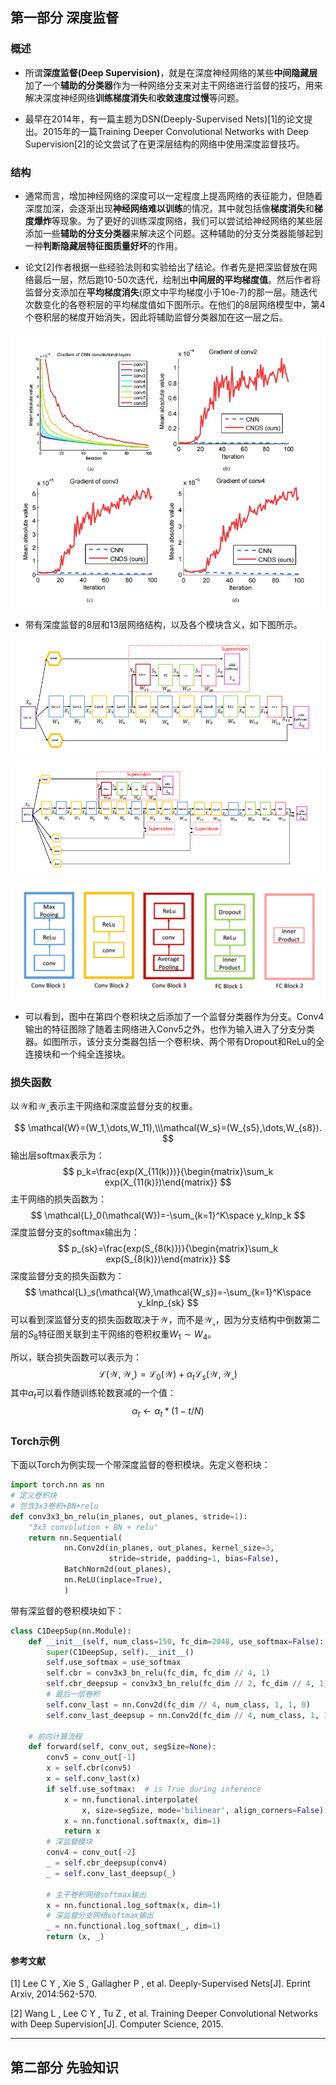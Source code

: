 ## 第一部分 深度监督

### 概述

- 所谓**深度监督(Deep Supervision)**，就是在深度神经网络的某些**中间隐藏层**加了一个**辅助的分类器**作为一种网络分支来对主干网络进行监督的技巧，用来解决深度神经网络**训练梯度消失**和**收敛速度过慢**等问题。

- 最早在2014年，有一篇主题为DSN(Deeply-Supervised Nets)[1]的论文提出。2015年的一篇Training Deeper Convolutional Networks with Deep Supervision[2]的论文尝试了在更深层结构的网络中使用深度监督技巧。

### 结构

- 通常而言，增加神经网络的深度可以一定程度上提高网络的表征能力，但随着深度加深，会逐渐出现**神经网络难以训练**的情况，其中就包括像**梯度消失**和**梯度爆炸**等现象。为了更好的训练深度网络，我们可以尝试给神经网络的某些层添加一些**辅助的分支分类器**来解决这个问题。这种辅助的分支分类器能够起到一种**判断隐藏层特征图质量好坏**的作用。

- 论文[2]作者根据一些经验法则和实验给出了结论。作者先是把深监督放在网络最后一层，然后跑10-50次迭代，绘制出**中间层的平均梯度值**。然后作者将监督分支添加在**平均梯度消失**(原文中平均梯度小于10e-7)的那一层。随迭代次数变化的各卷积层的平均梯度值如下图所示。在他们的8层网络模型中，第4个卷积层的梯度开始消失，因此将辅助监督分类器加在这一层之后。

![](TyporaImg\梯度消失.jpg)

- 带有深度监督的8层和13层网络结构，以及各个模块含义，如下图所示。

![](TyporaImg\8-layer.png)

![](TyporaImg\13-layer.png)

![](TyporaImg\meaning.png)

- 可以看到，图中在第四个卷积块之后添加了一个监督分类器作为分支。Conv4输出的特征图除了随着主网络进入Conv5之外，也作为输入进入了分支分类器。如图所示，该分支分类器包括一个卷积块、两个带有Dropout和ReLu的全连接块和一个纯全连接块。

### 损失函数

以$\mathcal{W}$和$\mathcal{W_s}$表示主干网络和深度监督分支的权重。

$$
\mathcal{W}=(W_1,\dots,W_11),\\\mathcal{W_s}=(W_{s5},\dots,W_{s8}).
$$
输出层softmax表示为：
$$
p_k=\frac{exp(X_{11(k)})}{\begin{matrix}\sum_k exp(X_{11(k)})\end{matrix}}
$$
主干网络的损失函数为：
$$
\mathcal{L}_0(\mathcal{W})=-\sum_{k=1}^K\space y_klnp_k
$$
深度监督分支的softmax输出为：
$$
p_{sk}=\frac{exp(S_{8(k)})}{\begin{matrix}\sum_k exp(S_{8(k)})\end{matrix}}
$$
深度监督分支的损失函数为：
$$
\mathcal{L}_s(\mathcal{W},\mathcal{W_s})=-\sum_{k=1}^K\space y_klnp_{sk}
$$
可以看到深监督分支的损失函数取决于$\mathcal{W}$，而不是$\mathcal{W_s}$，因为分支结构中倒数第二层的$S_{8}$特征图关联到主干网络的卷积权重$W_1\sim W_4$。

所以，联合损失函数可以表示为：
$$
\mathcal{L}(\mathcal{W},\mathcal{W_s})=\mathcal{L}_0(\mathcal{W})+\alpha_t\mathcal{L}_s(\mathcal{W},\mathcal{W_s})
$$
其中$\alpha_t$可以看作随训练轮数衰减的一个值：
$$
\alpha_t\leftarrow\alpha_t*(1-t/N)
$$

### Torch示例

下面以Torch为例实现一个带深度监督的卷积模块。先定义卷积块：

```python
import torch.nn as nn
# 定义卷积块
# 包含3x3卷积+BN+relu
def conv3x3_bn_relu(in_planes, out_planes, stride=1):
    "3x3 convolution + BN + relu"
    return nn.Sequential(
            nn.Conv2d(in_planes, out_planes, kernel_size=3,
                      stride=stride, padding=1, bias=False),
            BatchNorm2d(out_planes),
            nn.ReLU(inplace=True),
            )
```

带有深监督的卷积模块如下：

```python
class C1DeepSup(nn.Module):
    def __init__(self, num_class=150, fc_dim=2048, use_softmax=False):
        super(C1DeepSup, self).__init__()
        self.use_softmax = use_softmax
        self.cbr = conv3x3_bn_relu(fc_dim, fc_dim // 4, 1)
        self.cbr_deepsup = conv3x3_bn_relu(fc_dim // 2, fc_dim // 4, 1)
        # 最后一层卷积
        self.conv_last = nn.Conv2d(fc_dim // 4, num_class, 1, 1, 0)
        self.conv_last_deepsup = nn.Conv2d(fc_dim // 4, num_class, 1, 1, 0)
 
    # 前向计算流程
    def forward(self, conv_out, segSize=None):
        conv5 = conv_out[-1]
        x = self.cbr(conv5)
        x = self.conv_last(x)
        if self.use_softmax:  # is True during inference
            x = nn.functional.interpolate(
                x, size=segSize, mode='bilinear', align_corners=False)
            x = nn.functional.softmax(x, dim=1)
            return x
        # 深监督模块
        conv4 = conv_out[-2]
        _ = self.cbr_deepsup(conv4)
        _ = self.conv_last_deepsup(_)
        
        # 主干卷积网络softmax输出
        x = nn.functional.log_softmax(x, dim=1)
        # 深监督分支网络softmax输出
        _ = nn.functional.log_softmax(_, dim=1)
        return (x, _)
```

#### 参考文献

[1] Lee C Y ,  Xie S ,  Gallagher P , et al. Deeply-Supervised Nets[J]. Eprint Arxiv, 2014:562-570.

[2] Wang L ,  Lee C Y ,  Tu Z , et al. Training Deeper Convolutional Networks with Deep Supervision[J]. Computer Science, 2015.

------

## 第二部分 先验知识

